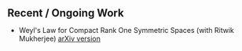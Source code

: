 <h1 id="ongoing work"></h1>

<h2 style="margin: 60px 0px 10px;">Recent / Ongoing Work</h2>
<ul>
<li>Weyl's Law for Compact Rank One Symmetric Spaces (with Ritwik Mukherjee) <a href = "https://arxiv.org/abs/2407.05274">arXiv version</a></li>
</ul>
